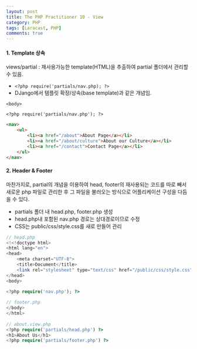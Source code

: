 ```yaml
---
layout: post
title: The PHP Practitioner 10 - View
category: PHP
tags: [Laracast, PHP]
comments: true
---
```


#### 1. Template 상속

views/partial : 재사용가능한 template(HTML)을 추출하여 partial 폴더에서 관리할 수 있음. 

- `<?php require('partials/nav.php); ?>`
-  DJango에서 템플릿 확장/상속(base template)과 같은 개념임.

```php+HTML
<body>

<?php require('partials/nav.php'); ?>
```

```html
<nav>
    <ul>
        <li><a href="/about">About Page</a></li>
        <li><a href="/about/culture">About our Culture</a></li>
        <li><a href="/contact">Contact Page</a></li>
    </ul>
</nav>
```



#### 2. Header & Footer 

마찬가지로, partial의 개념을 이용하여 head, footer의 재사용되는 코드를 따로 빼서 새로운 php 파일로 관리한 후 그 파일을 불러오는 방식으로 어플리케이션 구성을 다듬을 수 있다.

- partials 폴더 내 head.php, footer.php 생성
- head.php내 포함된 nav.php 경로는 상대경로이므로 수정
- CSS는 public/css/style.css를 새로 만들어 관리

```php
// head.php
<!<!doctype html>
<html lang="en">
<head>
    <meta charset="UTF-8">
    <title>Document</title>
    <link rel="stylesheet" type="text/css" href="/public/css/style.css">
</head>
<body>

<?php require('nav.php'); ?>
  
// footer.php
</body>
</html>
  
// about.view.php
<?php require('partials/head.php') ?>
<h1>About Us</h1>
<?php require('partials/footer.php') ?> 
```
